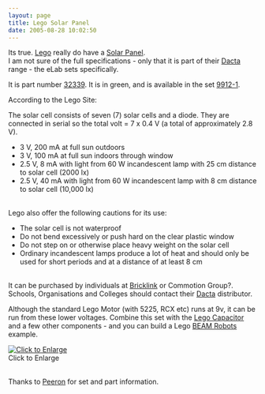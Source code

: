 ```yaml
---
layout: page
title: Lego Solar Panel
date: 2005-08-28 10:02:50
---
```

<p>Its true.  <a class="wiki" href="/wiki/lego.html" title="The best known construction toy">Lego</a> really do have a <a class="wiki" href="/wiki/solar_panel.html" title="Solar Panel">Solar Panel</a>.
<br/>I am not sure of the full specifications - only that it is part of their <a class="wiki" href="/wiki/dacta.html" title="DACTA">Dacta</a> range - the eLab sets specifically.
</p>
<p>It is part number <a  href="http://www.peeron.com/inv/parts/32339" rel="external" target="_blank">32339</a>.  It is in green, and is available in the set <a  href="http://www.peeron.com/inv/sets/9912-1" rel="external" target="_blank">9912-1</a>.
</p>
<p>According to the Lego Site:
</p>
<p>The solar cell consists of seven (7) solar cells and a diode. They are connected in serial so the total volt = 7 x 0.4 V (a total of approximately 2.8 V).
</p>
<ul><li>  3 V, 200 mA at full sun outdoors
</li><li> 3 V, 100 mA at full sun indoors through window
</li><li> 2.5 V, 8 mA with light from 60 W incandescent lamp with 25 cm distance to solar cell (2000 lx)
</li><li> 2.5 V, 40 mA with light from 60 W incandescent lamp with 8 cm distance to solar cell (10,000 lx)
</li></ul><p>
<br/>Lego also offer the following cautions for its use:
</p>
<ul><li> The solar cell is not waterproof
</li><li> Do not bend excessively or push hard on the clear plastic window
</li><li> Do not step on or otherwise place heavy weight on the solar cell
</li><li> Ordinary incandescent lamps produce a lot of heat and should only be used for short periods and at a distance of at least 8 cm
</li></ul><p>
<br/>It can be purchased by individuals at <a class="wiki" href="/wiki/bricklink.html" title="Lego Trading Commnity">Bricklink</a> or Commotion Group<a class="wiki wikinew for-review" title="Create page: Commotion Group">?</a>.  Schools, Organisations and Colleges should contact their <a class="wiki" href="/wiki/dacta.html" title="DACTA">Dacta</a> distributor.
</p>
<p>Although the standard Lego Motor (with 5225, RCX etc) runs at 9v, it can be run from these lower voltages.  Combine this set with the <a class="wiki" href="/wiki/lego_capacitor.html" title="Lego Capacitor">Lego Capacitor</a> and a few other components - and you can build a Lego <a class="wiki" href="/wiki/beam_robots.html" title="Biology, Electronics, Aesthetics and Mechanics">BEAM Robots</a> example.
</p>
<div style=" width:402px;"> <a class="internal" href="tiki-browse_image.php?galleryId=1&amp;imageId=97" title="Click to Enlarge"> <img alt="Click to Enlarge" class="img-responsive" src="image97&amp;thumb=1" title="Click to Enlarge"/> </a> <div class="mini" style="width:400px;"> <div class="thumbcaption">Click to Enlarge		</div> </div> </div>
<p>
<br/>Thanks to <a class="wiki" href="/wiki/peeron.html" title="Online database of Lego Sets and Parts">Peeron</a> for set and part information.
</p>
